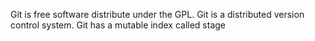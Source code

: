 Git is free software distribute under the GPL.
Git is a distributed version control system.
Git has a mutable index called stage

